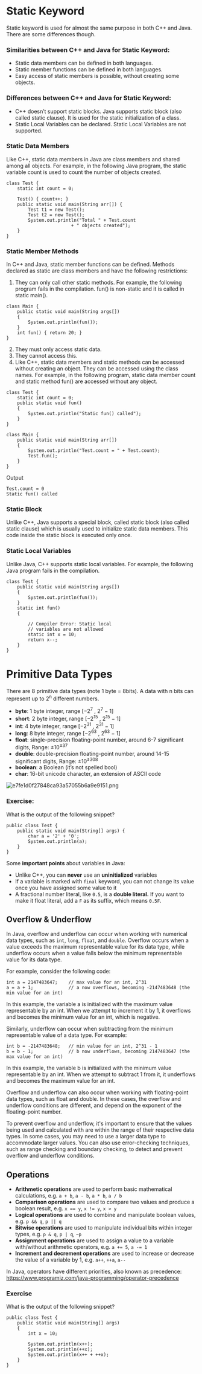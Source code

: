 # Static Keyword

Static keyword is used for almost the same purpose in both C++ and Java. There are some differences though.

### Similarities between C++ and Java for Static Keyword:

- Static data members can be defined in both languages.
- Static member functions can be defined in both languages.
- Easy access of static members is possible, without creating some objects.

### Differences between C++ and Java for Static Keyword:

- C++ doesn’t support static blocks. Java supports static block (also called static clause). It is used for the static initialization of a class.
- Static Local Variables can be declared. Static Local Variables are not supported.

### Static Data Members

Like C++, static data members in Java are class members and shared among all objects. For example, in the following Java program, the static variable count is used to count the number of objects created.

```
class Test {
    static int count = 0;

    Test() { count++; }
    public static void main(String arr[]) {
        Test t1 = new Test();
        Test t2 = new Test();
        System.out.println("Total " + Test.count
                        + " objects created");
    }
}
```

### Static Member Methods

In C++ and Java, static member functions can be defined. Methods declared as static are class members and have the following restrictions:

1.  They can only call other static methods. For example, the following program fails in the compilation. fun() is non-static and it is called in static main().

```
class Main {
    public static void main(String args[])
    {
        System.out.println(fun());
    }
    int fun() { return 20; }
}
```

2.  They must only access static data.
3.  They cannot access this.
4.  Like C++, static data members and static methods can be accessed without creating an object. They can be accessed using the class names. For example, in the following program, static data member count and static method fun() are accessed without any object.

```
class Test {
    static int count = 0;
    public static void fun()
    {
        System.out.println("Static fun() called");
    }
}

class Main {
    public static void main(String arr[])
    {
        System.out.println("Test.count = " + Test.count);
        Test.fun();
    }
}
```

Output

```
Test.count = 0
Static fun() called
```

### Static Block

Unlike C++, Java supports a special block, called static block (also called static clause) which is usually used to initialize static data members. This code inside the static block is executed only once.

### Static Local Variables

Unlike Java, C++ supports static local variables. For example, the following Java program fails in the compilation.

```
class Test {
    public static void main(String args[])
    {
        System.out.println(fun());
    }
    static int fun()
    {

        // Compiler Error: Static local
        // variables are not allowed
        static int x = 10;
        return x--;
    }
}
```

# Primitive Data Types

There are 8 primitive data types (note 1 byte = 8bits). A data with n bits can represent up to 2<sup>n</sup> different numbers.

- **byte**: 1 byte integer, range \[−2<sup>7</sup> , 2<sup>7</sup> − 1\]
- **short**: 2 byte integer, range \[−2<sup>15</sup> , 2<sup>15</sup> − 1\]
- **int**: 4 byte integer, range \[−2<sup>31</sup> , 2<sup>31</sup> − 1\]
- **long**: 8 byte integer, range \[−2<sup>63</sup> , 2<sup>63</sup> − 1\]
- **float**: single-precision floating-point number, around 6-7 significant digits, Range: ±10<sup>±37</sup>
- **double**: double-precision floating-point number, around 14-15 significant digits, Range: ±10<sup>±308</sup>
- **boolean**: a Boolean (it’s not spelled bool)
- **char**: 16-bit unicode character, an extension of ASCII code

![e7fe1d0f27848ca93a57055b6a9e9151.png](./_resources/e7fe1d0f27848ca93a57055b6a9e9151.png)

### Exercise:

What is the output of the following snippet?

```
public class Test {
    public static void main(String[] args) {
    	char a = '2' + '0';
        System.out.println(a);
    }
}
```

Some **important points** about variables in Java:

- Unlike C++, you can **never** use an **uninitialized** variables
- If a variable is marked with `final` keyword, you can not change its value once you have assigned some value to it
- A fractional number literal, like `0.5`, is a **double literal.** If you want to make it float literal, add a `F` as its suffix, which means `0.5F`.

## Overflow & Underflow

In Java, overflow and underflow can occur when working with numerical data types, such as `int`, `long`, `float`, and `double`. Overflow occurs when a value exceeds the maximum representable value for its data type, while underflow occurs when a value falls below the minimum representable value for its data type.

For example, consider the following code:

```
int a = 2147483647;    // max value for an int, 2^31
a = a + 1;             // a now overflows, becoming -2147483648 (the min value for an int)
```

In this example, the variable a is initialized with the maximum value representable by an int. When we attempt to increment it by 1, it overflows and becomes the minimum value for an int, which is negative.

Similarly, underflow can occur when subtracting from the minimum representable value of a data type. For example:

```
int b = -2147483648;   // min value for an int, 2^31 - 1
b = b - 1;             // b now underflows, becoming 2147483647 (the max value for an int)
```

In this example, the variable b is initialized with the minimum value representable by an int. When we attempt to subtract 1 from it, it underflows and becomes the maximum value for an int.

Overflow and underflow can also occur when working with floating-point data types, such as float and double. In these cases, the overflow and underflow conditions are different, and depend on the exponent of the floating-point number.

To prevent overflow and underflow, it's important to ensure that the values being used and calculated with are within the range of their respective data types. In some cases, you may need to use a larger data type to accommodate larger values. You can also use error-checking techniques, such as range checking and boundary checking, to detect and prevent overflow and underflow conditions.

## Operations

- **Arithmetic operations** are used to perform basic mathematical calculations, e.g. `a + b`, `a - b`, `a * b`, `a / b`
- **Comparison operations** are used to compare two values and produce a boolean result, e.g. `x == y`, `x != y`, `x > y`
- **Logical operations** are used to combine and manipulate boolean values, e.g. `p && q`, `p || q`
- **Bitwise operations** are used to manipulate individual bits within integer types, e.g. `p & q`, `p | q`, `~p`
- **Assignment operations** are used to assign a value to a variable with/without arithmetic operators, e.g. `a += 5`, `a -= 1`
- **Increment and decrement operations** are used to increase or decrease the value of a variable by 1, e.g. `a++`, `++a`, `a--`

In Java, operators have different priorities, also known as precedence: https://www.programiz.com/java-programming/operator-precedence

### Exercise

What is the output of the following snippet?

```
public class Test {
    public static void main(String[] args)
    {
        int x = 10;
        
        System.out.println(x++);
        System.out.println(++x);
        System.out.println(x++ + ++x);
    }
}
```